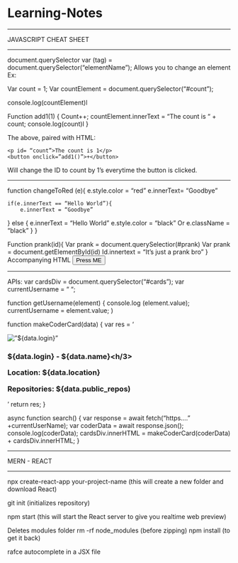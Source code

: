 # Learning-Notes
__________________________________
JAVASCRIPT CHEAT SHEET
__________________________________

document.querySelector
var (tag) = document.querySelector(“elementName”); Allows you to change an element
Ex:

Var count = 1;
Var countElement = document.querySelector(“#count”);

console.log(countElement)l

Function add1(1) {
	Count++;
	countElement.innerText = “The count is “ + count;
	console.log(count)l
}

The above, paired with HTML:

	<p id= “count”>The count is 1</p>
	<button onclick=”add1()”>+</button>

Will change the ID to count by 1’s everytime the button is clicked.
__________________________________

function changeToRed (e){
	e.style.color = “red”
	e.innerText= “Goodbye”

	if(e.innerText == “Hello World”){
		e.innerText = “Goodbye”
} else {
	e.innerText = “Hello World”
	e.style.color = “black”
	Or e.className = “black”
}
}


Function prank(id){
Var prank = document.querySelectior(#prank)
Var prank = document.getElementById(id)
Id.innertext = “It’s just a prank bro”
}
Accompanying HTML
<button onclick=”_prank()”>Press ME</button>
__________________________________

APIs:
var cardsDiv = document.querySelector(“#cards”);
var currentUsername = “ “;

function getUsername(element) {
console.log (element.value);
currentUsername = element.value;
)

function makeCoderCard(data) {
	var res = ‘<div class=”card”>
			<img src=”${data.avatar_url}” alt=”${data.login}”>
			<h3>${data.login} - ${data.name}<h/3>
			<p>Location: ${data.location}</p>
			<p>Repositories: ${data.public_repos)</p>
		</div>’
	return res;
}

async function search() {
	var response = await fetch(“https….” +currentUserName);
	var coderData = await response.json();
	console.log(coderData);
	cardsDiv.innerHTML = makeCoderCard(coderData) + cardsDiv.innerHTML;
}
        
__________________________________
MERN - REACT
__________________________________
        
npx create-react-app your-project-name	(this will create a new folder and download React)

git init (initializes repository)

npm start (this will start the React server to give you realtime web preview)

Deletes modules folder
rm -rf node_modules (before zipping)
	npm install (to get it back)

rafce autocomplete in a JSX file
